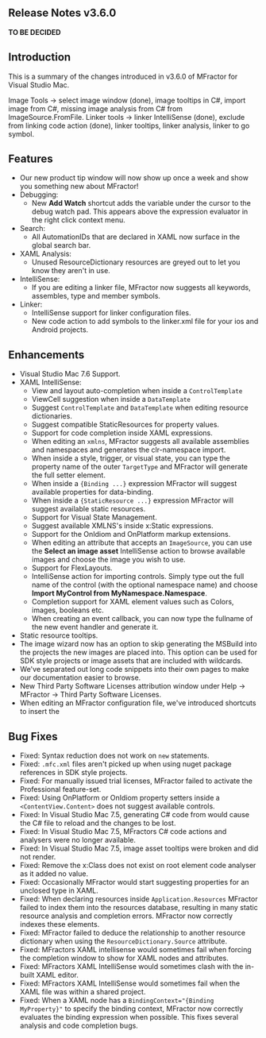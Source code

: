 ## Release Notes v3.6.0

**TO BE DECIDED**

## Introduction

This is a summary of the changes introduced in v3.6.0 of MFractor for Visual Studio Mac.

Image Tools -> select image window (done), image tooltips in C#, import image from C#, missing image analysis from C# from ImageSource.FromFile.
Linker tools -> linker IntelliSense (done), exclude from linking code action (done), linker tooltips, linker analysis, linker to go symbol.

## Features

 * Our new product tip window will now show up once a week and show you something new about MFractor!
 * Debugging:
    * New **Add Watch** shortcut adds the variable under the cursor to the debug watch pad. This appears above the expression evaluator in the right click context menu.
 * Search:
    * All AutomationIDs that are declared in XAML now surface in the global search bar.
 * XAML Analysis:
    * Unused ResourceDictionary resources are greyed out to let you know they aren't in use.
* IntelliSense:
    * If you are editing a linker file, MFractor now suggests all keywords, assembles, type and member symbols.
* Linker:
     * IntelliSense support for linker configuration files.
     * New code action to add symbols to the linker.xml file for your ios and Android projects.

## Enhancements

 * Visual Studio Mac 7.6 Support.
 * XAML IntelliSense:
    * View and layout auto-completion when inside a `ControlTemplate`
    * ViewCell suggestion when inside a `DataTemplate`
    * Suggest `ControlTemplate` and `DataTemplate` when editing resource dictionaries.
    * Suggest compatible StaticResources for property values.
    * Support for code completion inside XAML expressions.
    * When editing an `xmlns`, MFractor suggests all available assemblies and namespaces and generates the clr-namespace import.
    * When inside a style, trigger, or visual state, you can type the property name of the outer `TargetType` and MFractor will generate the full setter element.
    * When inside a `{Binding ...}` expression MFractor will suggest available properties for data-binding.
    * When inside a `{StaticResource ...}` expression MFractor will suggest available static resources.
    * Support for Visual State Management.
    * Suggest available XMLNS's inside x:Static expressions.
    * Support for the OnIdiom and OnPlatform markup extensions.
    * When editing an attribute that accepts an `ImageSource`, you can use the **Select an image asset** IntelliSense action to browse available images and choose the image you wish to use.
    * Support for FlexLayouts.
    * IntelliSense action for importing controls. Simply type out the full name of the control (with the optional namespace name) and choose **Import MyControl from MyNamespace.Namespace**.
    * Completion support for XAML element values such as Colors, images, booleans etc.
    * When creating an event callback, you can now type the fullname of the new event handler and generate it.
 * Static resource tooltips.
 * The image wizard now has an option to skip generating the MSBuild into the projects the new images are placed into. This option can be used for SDK style projects or image assets that are included with wildcards.
 * We've separated out long code snippets into their own pages to make our documentation easier to browse.
 * New Third Party Software Licenses attribution window under Help -> MFractor -> Third Party Software Licenses.
 * When editing an MFractor configuration file, we've introduced shortcuts to insert the

## Bug Fixes

* Fixed: Syntax reduction does not work on `new` statements.
* Fixed: `.mfc.xml` files aren't picked up when using nuget package references in SDK style projects.
* Fixed: For manually issued trial licenses, MFractor failed to activate the Professional feature-set.
* Fixed: Using OnPlatform or OnIdiom property setters inside a `<ContentView.Content>` does not suggest available controls.
* Fixed: In Visual Studio Mac 7.5, generating C# code from would cause the C# file to reload and the changes to be lost.
* Fixed: In Visual Studio Mac 7.5, MFractors C# code actions and analysers were no longer available.
* Fixed: In Visual Studio Mac 7.5, image asset tooltips were broken and did not render.
* Fixed: Remove the x:Class does not exist on root element code analyser as it added no value.
* Fixed: Occasionally MFractor would start suggesting properties for an unclosed type in XAML.
* Fixed: When declaring resources inside `Application.Resources` MFractor failed to index them into the resources database, resulting in many static resource analysis and completion errors. MFractor now correctly indexes these elements.
* Fixed: MFractor failed to deduce the relationship to another resource dictionary when using the `ResourceDictionary.Source` attribute.
* Fixed: MFractors XAML intellisense would sometimes fail when forcing the completion window to show for XAML nodes and attributes.
* Fixed: MFractors XAML IntelliSense would sometimes clash with the in-built XAML editor.
* Fixed: MFractors XAML IntelliSense would sometimes fail when the XAML file was within a shared project.
* Fixed: When a XAML node has a `BindingContext="{Binding MyProperty}"` to specify the binding context, MFractor now correctly evaluates the binding expression when possible. This fixes several analysis and code completion bugs.
